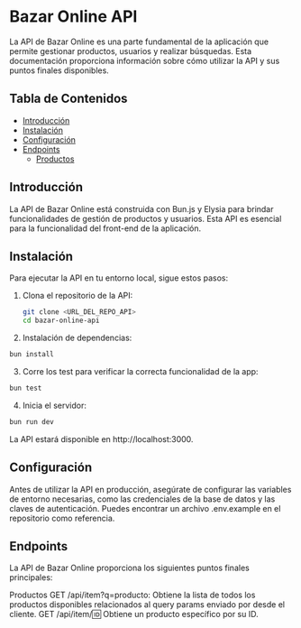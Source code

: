 # Bazar Online API
La API de Bazar Online es una parte fundamental de la aplicación que permite gestionar productos, usuarios y realizar búsquedas. Esta documentación proporciona información sobre cómo utilizar la API y sus puntos finales disponibles.

## Tabla de Contenidos

- [Introducción](#introducción)
- [Instalación](#instalación)
- [Configuración](#configuración)
- [Endpoints](#endpoints)
  - [Productos](#productos)

## Introducción
La API de Bazar Online está construida con Bun.js y Elysia para brindar funcionalidades de gestión de productos y usuarios. Esta API es esencial para la funcionalidad del front-end de la aplicación.

## Instalación

Para ejecutar la API en tu entorno local, sigue estos pasos:

1. Clona el repositorio de la API:

   ```sh
   git clone <URL_DEL_REPO_API>
   cd bazar-online-api

2. Instalación de dependencias:

  ```bash
  bun install
  ```
3. Corre los test para verificar la correcta funcionalidad de la app:

  ```bash
  bun test
  ```
4. Inicia el servidor:

  ```bash
  bun run dev
  ```
La API estará disponible en http://localhost:3000.

## Configuración
Antes de utilizar la API en producción, asegúrate de configurar las variables de entorno necesarias, como las credenciales de la base de datos y las claves de autenticación. Puedes encontrar un archivo .env.example en el repositorio como referencia.

## Endpoints
La API de Bazar Online proporciona los siguientes puntos finales principales:

Productos
GET /api/item?q=producto: Obtiene la lista de todos los productos disponibles relacionados al query params enviado por desde el cliente.
GET /api/item/:id: Obtiene un producto específico por su ID.
